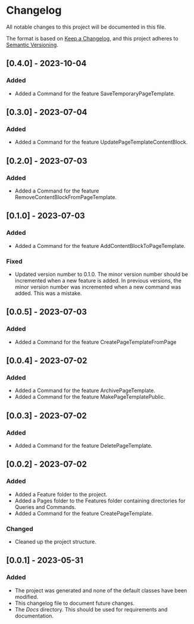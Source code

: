﻿# Changelog

All notable changes to this project will be documented in this file.

The format is based on [Keep a Changelog](https://keepachangelog.com/en/1.0.0/),
and this project adheres to [Semantic Versioning](https://semver.org/spec/v2.0.0.html).

## [0.4.0] - 2023-10-04
### Added
- Added a Command for the feature SaveTemporaryPageTemplate.

## [0.3.0] - 2023-07-04
### Added
- Added a Command for the feature UpdatePageTemplateContentBlock.

## [0.2.0] - 2023-07-03
### Added
- Added a Command for the feature RemoveContentBlockFromPageTemplate.

## [0.1.0] - 2023-07-03
### Added
- Added a Command for the feature AddContentBlockToPageTemplate.

### Fixed
- Updated version number to 0.1.0. The minor version number should be incremented when a new feature is added.
In previous versions, the minor version number was incremented when a new command was added. This was a mistake.

## [0.0.5] - 2023-07-03
### Added
- Added a Command for the feature CreatePageTemplateFromPage

## [0.0.4] - 2023-07-02
### Added
- Added a Command for the feature ArchivePageTemplate.
- Added a Command for the feature MakePageTemplatePublic.

## [0.0.3] - 2023-07-02
### Added
- Added a Command for the feature DeletePageTemplate.

## [0.0.2] - 2023-07-02
### Added
- Added a Feature folder to the project.
- Added a Pages folder to the Features folder containing directories for Queries and Commands.
- Added a Command for the feature CreatePageTemplate.

### Changed
- Cleaned up the project structure.

## [0.0.1] - 2023-05-31
### Added
- The project was generated and none of the default classes have been modified.
- This changelog file to document future changes.
- The _Docs_ directory. This should be used for requirements and documentation.